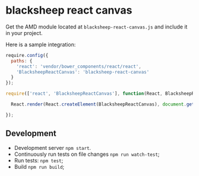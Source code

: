 # blacksheep react canvas

Get the AMD module located at `blacksheep-react-canvas.js` and include it in your project.

Here is a sample integration:

```js
require.config({
  paths: {
    'react': 'vendor/bower_components/react/react',
    'BlacksheepReactCanvas': 'blacksheep-react-canvas'
  }
});

require(['react', 'BlacksheepReactCanvas'], function(React, BlacksheepReactCanvas) {

  React.render(React.createElement(BlacksheepReactCanvas), document.getElementById('widget-container'));

});
```

## Development

* Development server `npm start`.
* Continuously run tests on file changes `npm run watch-test`;
* Run tests: `npm test`;
* Build `npm run build`;
